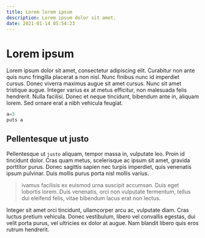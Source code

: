 ```yaml
---
title: Lorem lorem ipsum
description: Lorem ipsum dolor sit amet.
date: 2021-01-14 05:54:23
---
```


# Lorem ipsum

Lorem ipsum dolor sit amet, consectetur adipiscing elit. Curabitur non ante quis nunc fringilla placerat a non nisl. Nunc finibus nunc id imperdiet cursus. Donec viverra maximus augue sit amet cursus. Nunc sit amet tristique augue. Integer varius ex at metus efficitur, non malesuada felis hendrerit. Nulla facilisi. Donec et neque tincidunt, bibendum ante in, aliquam lorem. Sed ornare erat a nibh vehicula feugiat.

```javascript
a=3
puts a
```

## Pellentesque ut justo

Pellentesque ut `justo` aliquam, tempor massa in, vulputate leo. Proin id tincidunt dolor. Cras quam metus, scelerisque ac ipsum sit amet, gravida porttitor purus. Donec sagittis sapien nec turpis imperdiet, quis venenatis ipsum pulvinar. Duis mollis purus porta nisl mollis varius.

> ivamus facilisis ex euismod urna suscipit accumsan. Duis eget lobortis lorem. Duis venenatis, orci non vulputate fermentum, tellus dui eleifend felis, vitae bibendum lacus erat non lectus.

Integer sit amet orci tincidunt, ullamcorper arcu ac, vulputate diam. Cras luctus pretium vehicula. Donec vestibulum, libero vel convallis egestas, dui velit porta purus, vel ultricies ex dolor at augue. Nam blandit libero quis eros rutrum hendrerit.